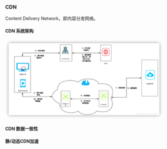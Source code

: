 ### CDN

Content Delivery Network，即内容分发网络。

#### CDN 系统架构

![image](https://github.com/lecc2cc/microgo/blob/master/images/11-1-1-cdn-2021-06-30-23.png?raw=true)

#### CDN 数据一致性

#### 静/动态CDN加速



